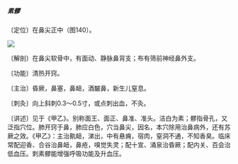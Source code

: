 ##### 素髎

〔定位〕在鼻尖正中（图140）。

![](img/图140.jpg)

〔解剖〕在鼻尖软骨中，有面动、静脉鼻背支；布有筛前神经鼻外支。

〔功能〕清热开窍。

〔主治〕昏厥，鼻塞，鼻衄，酒皶鼻，新生儿窒息。

〔刺灸〕向上斜刺0.3～0.5寸，或点刺出血，不灸。

〔讲述〕见于《甲乙》。别称面王、面正、鼻准、准头。洁白为素；髎指骨孔，又泛指穴位。肺开窍于鼻，肺应白色，穴当鼻尖，因名，本穴除用治鼻病外，还有苏厥之效。《甲乙》：主治鼽衄，涕出，中有悬痈，宿肉，窒洞不通，不知香臭。临床常配迎香、合谷治鼻衄，鼻疮，嗅觉失灵；配十宣、涌泉治昏厥；配内关、百会治低血压。刺素髎能增强呼吸功能及升血压。
